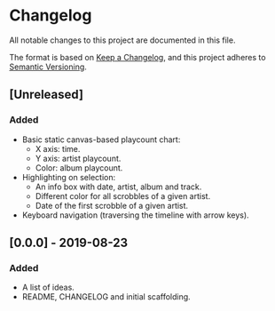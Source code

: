 # Changelog
All notable changes to this project are documented in this file.

The format is based on [Keep a Changelog](https://keepachangelog.com/en/1.0.0/),
and this project adheres to [Semantic Versioning](https://semver.org/spec/v2.0.0.html).

## [Unreleased]
### Added
* Basic static canvas-based playcount chart:
  * X axis: time.
  * Y axis: artist playcount.
  * Color: album playcount.
* Highlighting on selection:
  * An info box with date, artist, album and track.
  * Different color for all scrobbles of a given artist.
  * Date of the first scrobble of a given artist.
* Keyboard navigation (traversing the timeline with arrow keys).

## [0.0.0] - 2019-08-23
### Added
* A list of ideas.
* README, CHANGELOG and initial scaffolding.
